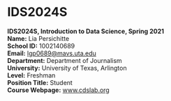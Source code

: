 # IDS2024S
**IDS2024S, Introduction to Data Science, Spring 2021**   
**Name:** Lia Persichitte  
**School ID:** 1002140689  
**Email:** lgp0689@mavs.uta.edu   
**Department:** Department of Journalism  
**University:** University of Texas, Arlington  
**Level:** Freshman  
**Position Title:** Student  
**Course Webpage:** www.cdslab.org
